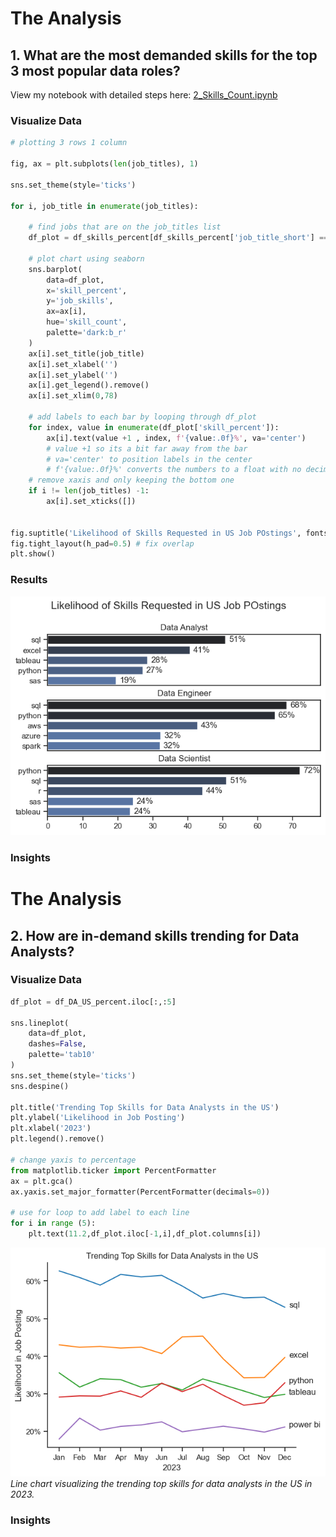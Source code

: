 # The Analysis

## 1. What are the most demanded skills for the top 3 most popular data roles?

View my notebook with detailed steps here: [2_Skills_Count.ipynb](2_Project/2_Skills_Count.ipynb)


### Visualize Data

```python
# plotting 3 rows 1 column

fig, ax = plt.subplots(len(job_titles), 1)

sns.set_theme(style='ticks')

for i, job_title in enumerate(job_titles):

    # find jobs that are on the job_titles list
    df_plot = df_skills_percent[df_skills_percent['job_title_short'] == job_title].head(5)

    # plot chart using seaborn
    sns.barplot(
        data=df_plot,
        x='skill_percent',
        y='job_skills',
        ax=ax[i],
        hue='skill_count',
        palette='dark:b_r'
    )
    ax[i].set_title(job_title)
    ax[i].set_xlabel('')
    ax[i].set_ylabel('')
    ax[i].get_legend().remove()
    ax[i].set_xlim(0,78)

    # add labels to each bar by looping through df_plot
    for index, value in enumerate(df_plot['skill_percent']):
        ax[i].text(value +1 , index, f'{value:.0f}%', va='center') 
        # value +1 so its a bit far away from the bar
        # va='center' to position labels in the center
        # f'{value:.0f}%' converts the numbers to a float with no decimal places
    # remove xaxis and only keeping the bottom one
    if i != len(job_titles) -1:
        ax[i].set_xticks([])

        
fig.suptitle('Likelihood of Skills Requested in US Job POstings', fontsize=15)
fig.tight_layout(h_pad=0.5) # fix overlap
plt.show()
```
### Results
![image_skill_demand_all_roles](/2_Project/images/skill_demand_all_data_roles.png)  

### Insights


# The Analysis

## 2. How are in-demand skills trending for Data Analysts?
### Visualize Data
```python
df_plot = df_DA_US_percent.iloc[:,:5]

sns.lineplot(
    data=df_plot,
    dashes=False,
    palette='tab10'
)
sns.set_theme(style='ticks')
sns.despine()

plt.title('Trending Top Skills for Data Analysts in the US')
plt.ylabel('Likelihood in Job Posting')
plt.xlabel('2023')
plt.legend().remove()

# change yaxis to percentage
from matplotlib.ticker import PercentFormatter
ax = plt.gca()
ax.yaxis.set_major_formatter(PercentFormatter(decimals=0))

# use for loop to add label to each line
for i in range (5):
    plt.text(11.2,df_plot.iloc[-1,i],df_plot.columns[i])
```

![Skills_trend](/2_Project/images/top_skill_trends.png)  
*Line chart visualizing the trending top skills for data analysts in the US in 2023.*

### Insights